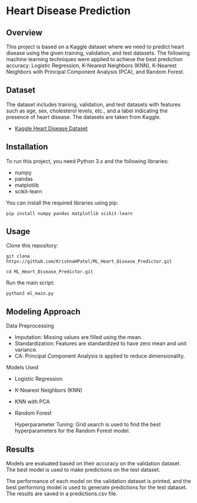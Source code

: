 # Heart Disease Prediction

## Overview
This project is based on a Kaggle dataset where we need to predict heart disease using the given training, validation, and test datasets. The following machine learning techniques were applied to achieve the best prediction accuracy: Logistic Regression, K-Nearest Neighbors (KNN), K-Nearest Neighbors with Principal Component Analysis (PCA), and Random Forest. 

## Dataset
The dataset includes training, validation, and test datasets with features such as age, sex, cholesterol levels, etc., and a label indicating the presence of heart disease. The datasets are taken from Kaggle. 

- [Kaggle Heart Disease Dataset](https://www.kaggle.com/datasets)

## Installation
To run this project, you need Python 3.x and the following libraries:
- numpy
- pandas
- matplotlib
- scikit-learn

You can install the required libraries using pip:

    pip install numpy pandas matplotlib scikit-learn

## Usage

Clone this repository:

    git clone https://github.com/KrishnaHPatel/ML_Heart_Disease_Predictor.git 

    cd ML_Heart_Disease_Predictor.git
    
Run the main script:

    python3 ml_main.py

## Modeling Approach

Data Preprocessing
- Imputation: Missing values are filled using the mean.
- Standardization: Features are standardized to have zero mean and unit variance.
- CA: Principal Component Analysis is applied to reduce dimensionality.

Models Used
- Logistic Regression
- K-Nearest Neighbors (KNN)
- KNN with PCA
- Random Forest
  
  Hyperparameter Tuning: Grid search is used to find the best hyperparameters for the Random Forest model.

## Results

Models are evaluated based on their accuracy on the validation dataset. The best model is used to make predictions on the test dataset. 

The performance of each model on the validation dataset is printed, and the best performing model is used to generate predictions for the test dataset. The results are saved in a predictions.csv file.